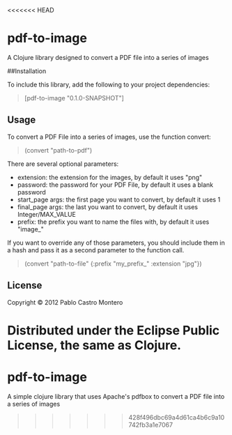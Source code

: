 <<<<<<< HEAD
# pdf-to-image

A Clojure library designed to convert a PDF file into a series of images 

##Installation

To include this library, add the following to your project dependencies:

>[pdf-to-image "0.1.0-SNAPSHOT"]

## Usage

To convert a PDF File into a series of images, use the function convert:

> (convert "path-to-pdf")

There are several optional parameters:

* extension: the extension for the images, by default it uses "png"
* password: the password for your PDF File, by default it uses a blank password
* start_page args: the first page you want to convert, by default it uses 1
* final_page args: the last you want to convert, by default it uses Integer/MAX_VALUE
* prefix: the prefix you want to name the files with, by default it uses "image_"

If you want to override any of those parameters, you should include them in a hash
and pass it as a second parameter to the function call.

> (convert "path-to-file" {:prefix "my_prefix_" :extension "jpg"})

## License

Copyright © 2012 Pablo Castro Montero

Distributed under the Eclipse Public License, the same as Clojure.
=======
pdf-to-image
============

A simple clojure library that uses Apache's pdfbox to convert a PDF file into a series of images
>>>>>>> 428f496dbc69a4d61ca4b6c9a10742fb3a1e7067
